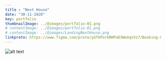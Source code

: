 ```yaml
---
title : "Next House"
date: "30-11-2020"
key: portfolio
thumbnailImage: ../@images/portfolio-01.png
# contentImage: ../@images/portfolio-01.png
# contentImage: ../@images/LandingNextHouse.png
linkproto: https://www.figma.com/proto/yGfkPorbBHPoD3WaXqsVz7/Booking-Car-Wash?node-id=387%3A10385&scaling=scale-down&page-id=17%3A598&starting-point-node-id=324%3A9294&show-proto-sidebar=0
---
```



![alt text](../@images/LandingNextHouse.png)
